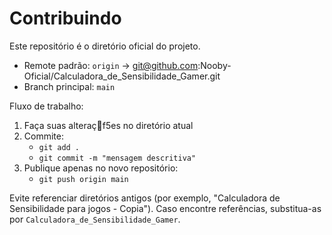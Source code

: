 # Contribuindo

Este repositório é o diretório oficial do projeto.

- Remote padrão: `origin` → git@github.com:Nooby-Oficial/Calculadora_de_Sensibilidade_Gamer.git
- Branch principal: `main`

Fluxo de trabalho:
1. Faça suas alteraç f5es no diretório atual
2. Commite:
   - `git add .`
   - `git commit -m "mensagem descritiva"`
3. Publique apenas no novo repositório:
   - `git push origin main`

Evite referenciar diretórios antigos (por exemplo, "Calculadora de Sensibilidade para jogos - Copia"). Caso encontre referências, substitua-as por `Calculadora_de_Sensibilidade_Gamer`.
